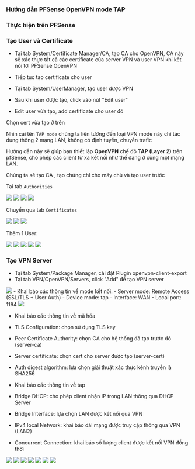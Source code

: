 ### Hướng dẫn PFSense OpenVPN mode TAP
### Thực hiện trên PFSense
### Tạo User và Certificate

- Tại tab System/Certificate Manager/CA, tạo CA cho OpenVPN, CA này sẽ xác thực tất cả các certificate của server VPN và user VPN khi kết nối tới PFSense OpenVPN
- Tiếp tục tạo certificate cho user
- Tại tab System/UserManager, tạo user được VPN
- Sau khi user được tạo, click vào nút "Edit user"

- Edit user vừa tạo, add certificate cho user đó

 Chọn cert vừa tạo ở trên

Nhìn cái tên ``TAP mode`` chúng ta liên tưởng đến loại VPN mode này chỉ tác dụng thông 2 mạng LAN, không có định tuyến, chuyển trafic

Hướng dẫn này sẽ giúp bạn thiết lập **OpenVPN** chế độ **TAP (Layer 2)** trên pfSense, cho phép các client từ xa kết nối như thể đang ở cùng một mạng LAN.

Chúng ta sẽ tạo CA , tạo chứng chỉ cho máy chủ và tạo user trước

Tại tab ``Authorities``

  <img src="pFsenseimages/Screenshot_69.png">

  <img src="pFsenseimages/Screenshot_72.png">

  <img src="pFsenseimages/Screenshot_73.png">

  <img src="pFsenseimages/Screenshot_73.png">

Chuyển qua tab ``Certificates``

  <img src="pFsenseimages/Screenshot_75.png">

  <img src="pFsenseimages/Screenshot_76.png">

  <img src="pFsenseimages/Screenshot_77.png">

Thêm 1 User:

  <img src="pFsenseimages/Screenshot_78.png">
  <img src="pFsenseimages/Screenshot_79.png">
  <img src="pFsenseimages/Screenshot_80.png">
  <img src="pFsenseimages/Screenshot_81.png">
  <img src="pFsenseimages/Screenshot_82.png">

### Tạo VPN Server
- Tại tab System/Package Manager, cài đặt Plugin openvpn-client-export
-  Tại tab VPN/OpenVPN/Servers, click "Add" để tạo VPN server
  <img src="pFsenseimages/Screenshot_120.png">
-  Khai báo các thông tin về mode kết nối:
  - Server mode: Remote Access (SSL/TLS + User Auth)
  - Device mode: tap
  - Interface: WAN
  - Local port: 1194   
  <img src="pFsenseimages/Screenshot_119.png">

 - Khai báo các thông tin về mã hóa
  - TLS Configuration: chọn sử dụng TLS key
  - Peer Certificate Authority: chọn CA cho hệ thống đã tạo trước đó (server-ca)
  - Server certificate: chọn cert cho server được tạo (server-cert)
 
  - Auth digest algorithm: lựa chọn giải thuật xác thực kênh truyền là SHA256

 - Khai báo các thông tin về tap
  - Bridge DHCP: cho phép client nhận IP trong LAN thông qua DHCP Server
  - Bridge Interface: lựa chọn LAN được kết nối qua VPN
  - IPv4 local Network: khai báo dải mạng được truy cập thông qua VPN (LAN2)
  - Concurrent Connection: khai báo số lượng client được kết nối VPN đồng thời


  <img src="pFsenseimages/Screenshot_121.png">
  <img src="pFsenseimages/Screenshot_122.png">
  <img src="pFsenseimages/Screenshot_123.png">
  <img src="pFsenseimages/Screenshot_124.png">
  <img src="pFsenseimages/Screenshot_125.png">
  <img src="pFsenseimages/Screenshot_126.png">

  <img src="pFsenseimages/Screenshot_127.png">